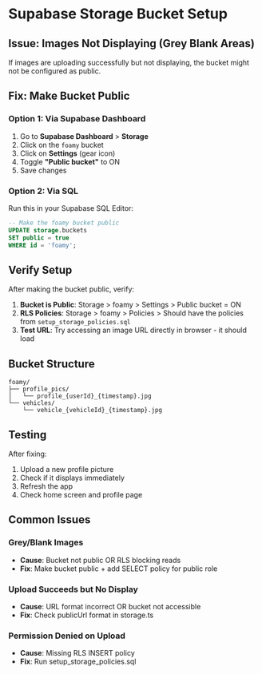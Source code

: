 # Supabase Storage Bucket Setup

## Issue: Images Not Displaying (Grey Blank Areas)

If images are uploading successfully but not displaying, the bucket might not be configured as public.

## Fix: Make Bucket Public

### Option 1: Via Supabase Dashboard

1. Go to **Supabase Dashboard** > **Storage**
2. Click on the `foamy` bucket
3. Click on **Settings** (gear icon)
4. Toggle **"Public bucket"** to ON
5. Save changes

### Option 2: Via SQL

Run this in your Supabase SQL Editor:

```sql
-- Make the foamy bucket public
UPDATE storage.buckets
SET public = true
WHERE id = 'foamy';
```

## Verify Setup

After making the bucket public, verify:

1. **Bucket is Public**: Storage > foamy > Settings > Public bucket = ON
2. **RLS Policies**: Storage > foamy > Policies > Should have the policies from `setup_storage_policies.sql`
3. **Test URL**: Try accessing an image URL directly in browser - it should load

## Bucket Structure

```
foamy/
├── profile_pics/
│   └── profile_{userId}_{timestamp}.jpg
└── vehicles/
    └── vehicle_{vehicleId}_{timestamp}.jpg
```

## Testing

After fixing:
1. Upload a new profile picture
2. Check if it displays immediately
3. Refresh the app
4. Check home screen and profile page

## Common Issues

### Grey/Blank Images
- **Cause**: Bucket not public OR RLS blocking reads
- **Fix**: Make bucket public + add SELECT policy for public role

### Upload Succeeds but No Display
- **Cause**: URL format incorrect OR bucket not accessible
- **Fix**: Check publicUrl format in storage.ts

### Permission Denied on Upload
- **Cause**: Missing RLS INSERT policy
- **Fix**: Run setup_storage_policies.sql
